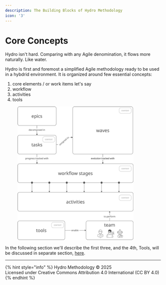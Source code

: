 ```yaml
---
description: The Building Blocks of Hydro Methodology
icon: '3'
---
```


# Core Concepts

Hydro isn't hard. Comparing with any Agile denomination, it flows more naturally. Like water.

Hydro is first and foremost a simplified Agile methodology ready to be used in a hybdrid environment. It is organized around few essential concepts:

1. core elements / or work items let's say
2. workflow
3. activities
4. tools

<figure><img src="../../.gitbook/assets/image (11).png" alt="" width="375"><figcaption></figcaption></figure>

In the following section we'll describe the first three, and the 4th, Tools, will be discussed in separate section, [here](../../more/cli.md).

***

{% hint style="info" %}
Hydro Methodology © 2025 \
Licensed under Creative Commons Attribution 4.0 International (CC BY 4.0)
{% endhint %}
